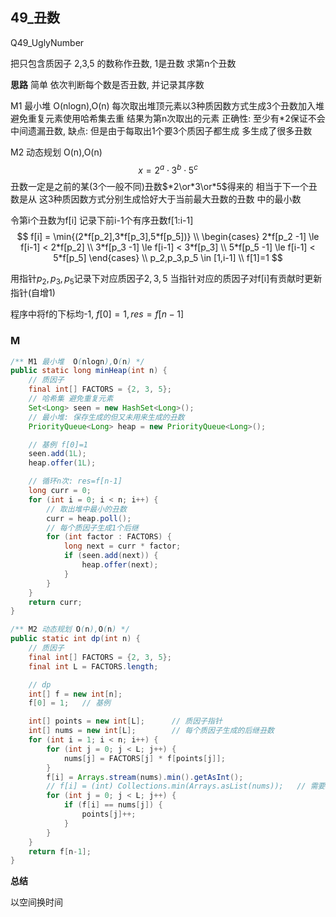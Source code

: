 ## 49_丑数
Q49_UglyNumber

把只包含质因子 2,3,5 的数称作丑数, 1是丑数
求第n个丑数

**思路**
简单
依次判断每个数是否丑数, 并记录其序数

M1 最小堆	O(nlogn),O(n)
每次取出堆顶元素以3种质因数方式生成3个丑数加入堆
避免重复元素使用哈希集去重
结果为第n次取出的元素
正确性: 至少有*2保证不会中间遗漏丑数, 
缺点: 但是由于每取出1个要3个质因子都生成  多生成了很多丑数

M2 动态规划	O(n),O(n)
$$
x = 2^a \cdot 3^b \cdot 5^c
$$
丑数一定是之前的某(3个一般不同)丑数$*2\or*3\or*5$得来的
相当于下一个丑数是从 这3种质因数方式分别生成恰好大于当前最大丑数的丑数 中的最小数

令第i个丑数为f[i]
记录下前i-1个有序丑数f[1:i-1]
$$
f[i] = \min{(2*f[p_2],3*f[p_3],5*f[p_5])}
\\ 
\begin{cases}
2*f[p_2 -1] \le f[i-1] < 2*f[p_2]
\\ 3*f[p_3 -1] \le f[i-1] < 3*f[p_3]
\\ 5*f[p_5 -1] \le f[i-1] < 5*f[p_5]
\end{cases}
\\ p_2,p_3,p_5 \in [1,i-1]
\\ f[1]=1
$$

用指针$p_2,p_3,p_5$记录下对应质因子$2,3,5$
当指针对应的质因子对f[i]有贡献时更新指针(自增1)

程序中将f的下标均-1, $f[0]=1,res=f[n-1]$



### M

```java
/** M1 最小堆	O(nlogn),O(n) */
public static long minHeap(int n) {
    // 质因子
    final int[] FACTORS = {2, 3, 5};
    // 哈希集 避免重复元素
    Set<Long> seen = new HashSet<Long>();
    // 最小堆: 保存生成的但又未用来生成的丑数
    PriorityQueue<Long> heap = new PriorityQueue<Long>();

    // 基例 f[0]=1
    seen.add(1L);
    heap.offer(1L);

    // 循环n次: res=f[n-1]
    long curr = 0;
    for (int i = 0; i < n; i++) {
        // 取出堆中最小的丑数
        curr = heap.poll();
        // 每个质因子生成1个后继
        for (int factor : FACTORS) {
            long next = curr * factor;
            if (seen.add(next)) {
                heap.offer(next);
            }
        }
    }
    return curr;
}

/** M2 动态规划	O(n),O(n) */
public static int dp(int n) {
    // 质因子
    final int[] FACTORS = {2, 3, 5};
    final int L = FACTORS.length;

    // dp
    int[] f = new int[n];
    f[0] = 1;   // 基例

    int[] points = new int[L];      // 质因子指针
    int[] nums = new int[L];        // 每个质因子生成的后继丑数
    for (int i = 1; i < n; i++) {
        for (int j = 0; j < L; j++) {
            nums[j] = FACTORS[j] * f[points[j]];
        }
        f[i] = Arrays.stream(nums).min().getAsInt();
        // f[i] = (int) Collections.min(Arrays.asList(nums));   // 需要Integer[]
        for (int j = 0; j < L; j++) {
            if (f[i] == nums[j]) {
                points[j]++;
            }
        }
    }
    return f[n-1];
}
```



**总结**

以空间换时间